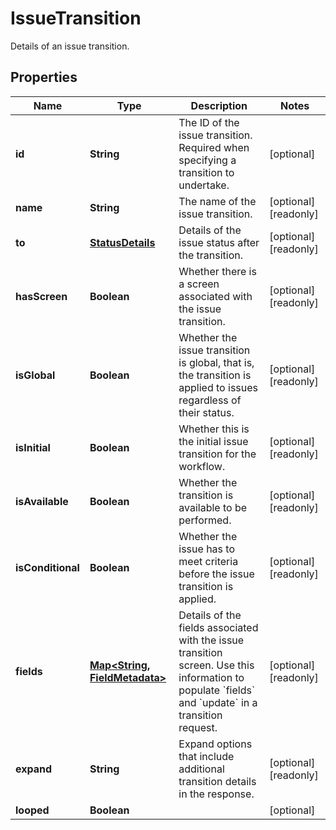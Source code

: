 

# IssueTransition

Details of an issue transition.

## Properties

Name | Type | Description | Notes
------------ | ------------- | ------------- | -------------
**id** | **String** | The ID of the issue transition. Required when specifying a transition to undertake. |  [optional]
**name** | **String** | The name of the issue transition. |  [optional] [readonly]
**to** | [**StatusDetails**](StatusDetails.md) | Details of the issue status after the transition. |  [optional] [readonly]
**hasScreen** | **Boolean** | Whether there is a screen associated with the issue transition. |  [optional] [readonly]
**isGlobal** | **Boolean** | Whether the issue transition is global, that is, the transition is applied to issues regardless of their status. |  [optional] [readonly]
**isInitial** | **Boolean** | Whether this is the initial issue transition for the workflow. |  [optional] [readonly]
**isAvailable** | **Boolean** | Whether the transition is available to be performed. |  [optional] [readonly]
**isConditional** | **Boolean** | Whether the issue has to meet criteria before the issue transition is applied. |  [optional] [readonly]
**fields** | [**Map&lt;String, FieldMetadata&gt;**](FieldMetadata.md) | Details of the fields associated with the issue transition screen. Use this information to populate &#x60;fields&#x60; and &#x60;update&#x60; in a transition request. |  [optional] [readonly]
**expand** | **String** | Expand options that include additional transition details in the response. |  [optional] [readonly]
**looped** | **Boolean** |  |  [optional]



